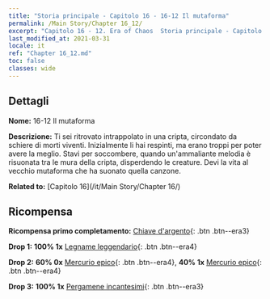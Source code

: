 ```yaml
---
title: "Storia principale - Capitolo 16 - 16-12 Il mutaforma"
permalink: /Main Story/Chapter 16_12/
excerpt: "Capitolo 16 - 12. Era of Chaos  Storia principale - Capitolo 16_12. 16-12 Il mutaforma"
last_modified_at: 2021-03-31
locale: it
ref: "Chapter 16_12.md"
toc: false
classes: wide
---
```


## Dettagli

 **Nome:** 16-12 Il mutaforma

 **Descrizione:** Ti sei ritrovato intrappolato in una cripta, circondato da schiere di morti viventi. Inizialmente li hai respinti, ma erano troppi per poter avere la meglio. Stavi per soccombere, quando un'ammaliante melodia è risuonata tra le mura della cripta, disperdendo le creature. Devi la vita al vecchio mutaforma che ha suonato quella canzone.

 **Related to:** [Capitolo 16](/it/Main Story/Chapter 16/)

## Ricompensa

 **Ricompensa primo completamento:** [Chiave d'argento](/it/Items/con_693/){: .btn .btn--era3}

 **Drop 1:** **100% 1x** [Legname leggendario](/it/Items/mat_55/){: .btn .btn--era4}

 **Drop 2:** **60% 0x** [Mercurio epico](/it/Items/mat_49/){: .btn .btn--era4}, **40% 1x** [Mercurio epico](/it/Items/mat_49/){: .btn .btn--era4}

 **Drop 3:** **100% 1x** [Pergamene incantesimi](/it/Items/con_694/){: .btn .btn--era3}

